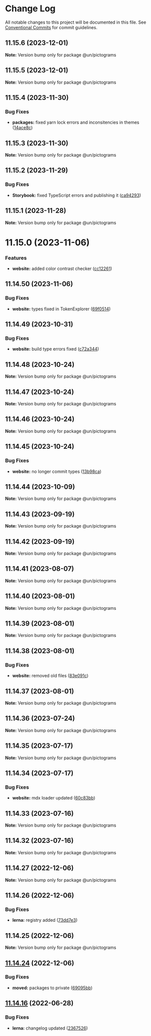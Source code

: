 # Change Log

All notable changes to this project will be documented in this file.
See [Conventional Commits](https://conventionalcommits.org) for commit guidelines.

## 11.15.6 (2023-12-01)

**Note:** Version bump only for package @un/pictograms





## 11.15.5 (2023-12-01)

**Note:** Version bump only for package @un/pictograms





## 11.15.4 (2023-11-30)


### Bug Fixes

* **packages:** fixed yarn lock errors and inconsitencies in themes ([14ace8c](https://github.com/wfp/designsystem/commit/14ace8cc950c85a8b7220c516d7eaca2cbc8df48))





## 11.15.3 (2023-11-30)

**Note:** Version bump only for package @un/pictograms





## 11.15.2 (2023-11-29)


### Bug Fixes

* **Storybook:** fixed TypeScript errors and publishing it ([ca94293](https://github.com/carbon-design-system/carbon/commit/ca942938534e06d98a5799340d21aa0a58cb6847))





## 11.15.1 (2023-11-28)

**Note:** Version bump only for package @un/pictograms





# 11.15.0 (2023-11-06)


### Features

* **website:** added color contrast checker ([cc12261](https://github.com/carbon-design-system/carbon/commit/cc122617dc46fcfe8c8913b405837d549ad2f8f0))





## 11.14.50 (2023-11-06)


### Bug Fixes

* **website:** types fixed in TokenExplorer ([69f0514](https://github.com/carbon-design-system/carbon/commit/69f051402c3fe011e026aae5ffee006c9412ae8f))





## 11.14.49 (2023-10-31)


### Bug Fixes

* **website:** build type errors fixed ([c72a344](https://github.com/carbon-design-system/carbon/commit/c72a3440fc4ef3f29fdacb24e853e315bc54fe0b))





## 11.14.48 (2023-10-24)

**Note:** Version bump only for package @un/pictograms





## 11.14.47 (2023-10-24)

**Note:** Version bump only for package @un/pictograms





## 11.14.46 (2023-10-24)

**Note:** Version bump only for package @un/pictograms





## 11.14.45 (2023-10-24)


### Bug Fixes

* **website:** no longer commit types ([13b98ca](https://github.com/carbon-design-system/carbon/commit/13b98ca873487caa77dbc0828da85c9c136ce6a5))





## 11.14.44 (2023-10-09)

**Note:** Version bump only for package @un/pictograms





## 11.14.43 (2023-09-19)

**Note:** Version bump only for package @un/pictograms





## 11.14.42 (2023-09-19)

**Note:** Version bump only for package @un/pictograms





## 11.14.41 (2023-08-07)

**Note:** Version bump only for package @un/pictograms





## 11.14.40 (2023-08-01)

**Note:** Version bump only for package @un/pictograms





## 11.14.39 (2023-08-01)

**Note:** Version bump only for package @un/pictograms





## 11.14.38 (2023-08-01)


### Bug Fixes

* **website:** removed old files ([83e091c](https://github.com/carbon-design-system/carbon/commit/83e091c04153ac227dbad158e999cb4f247c58ce))





## 11.14.37 (2023-08-01)

**Note:** Version bump only for package @un/pictograms





## 11.14.36 (2023-07-24)

**Note:** Version bump only for package @un/pictograms





## 11.14.35 (2023-07-17)

**Note:** Version bump only for package @un/pictograms





## 11.14.34 (2023-07-17)


### Bug Fixes

* **website:** mdx loader updated ([60c83bb](https://github.com/carbon-design-system/carbon/commit/60c83bba74621ba5a93c9718bc49e4cdfbc807b6))





## 11.14.33 (2023-07-16)

**Note:** Version bump only for package @un/pictograms





## 11.14.32 (2023-07-16)

**Note:** Version bump only for package @un/pictograms





## 11.14.27 (2022-12-06)

**Note:** Version bump only for package @un/pictograms

## 11.14.26 (2022-12-06)

### Bug Fixes

- **lerna:** registry added ([73dd7e3](https://github.com/carbon-design-system/carbon/commit/73dd7e367e91bc1a372aa7e3f841f7f24a1b6934))

## 11.14.25 (2022-12-06)

**Note:** Version bump only for package @un/pictograms

## [11.14.24](https://github.com/carbon-design-system/carbon/compare/@un/pictograms@11.14.23...@un/pictograms@11.14.24) (2022-12-06)

### Bug Fixes

- **moved:** packages to private ([69095bb](https://github.com/carbon-design-system/carbon/commit/69095bb6ce7bdaf417a370ed73804d5493876999))

## [11.14.16](https://github.com/carbon-design-system/carbon/compare/@un/pictograms@11.14.15...@un/pictograms@11.14.16) (2022-06-28)

### Bug Fixes

- **lerna:** changelog updated ([2367526](https://github.com/carbon-design-system/carbon/commit/236752651f113088dc7bee3921e5c06213c1f72e))
